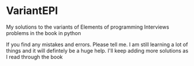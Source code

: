# VariantEPI
My solutions to the variants of Elements of programming Interviews problems in the book in python

If you find any mistakes and errors. Please tell me. I am still learning a lot of things and it will defintely be a huge help.
I'll keep adding more solutions as I read through the book
